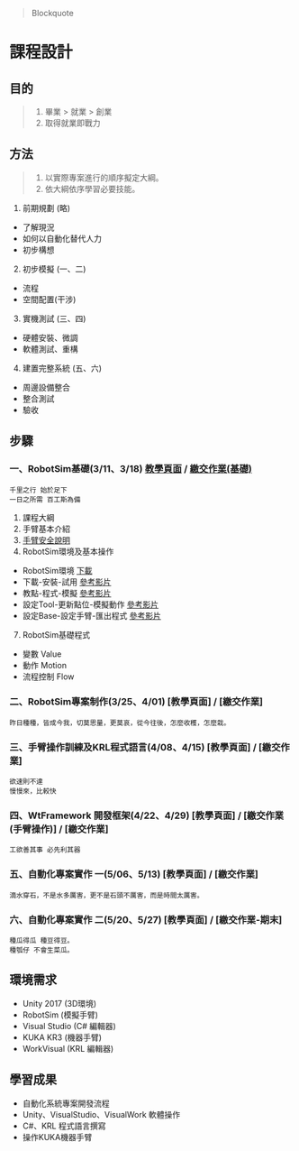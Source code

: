 > Blockquote

# 課程設計
## 目的
> 1. 畢業 > 就業 > 創業
> 2. 取得就業即戰力

## 方法
> 1. 以實際專案進行的順序擬定大綱。
> 2. 依大綱依序學習必要技能。

1. 前期規劃 (略)
  - 了解現況
  - 如何以自動化替代人力
  - 初步構想
2. 初步模擬 (一、二)
  - 流程
  - 空間配置(干涉)
3. 實機測試 (三、四)
  - 硬體安裝、微調
  - 軟體測試、重構
4. 建置完整系統 (五、六)
  - 周邊設備整合
  - 整合測試
  - 驗收
 
## 步驟
### 一、RobotSim基礎(3/11、3/18) [教學頁面](./1RobotSimBasic.html) / [繳交作業(基礎)](https://drive.google.com/drive/folders/1FMey_NlWkC3YxeOpwVbmjqgbFMcu3iXU?fbclid=IwAR172PehbkoKq6Lboyup1Wp-YAIbEKpJTQUJWJMZ9zZYzy_iTaDapXleThA)
```
千里之行 始於足下
一日之所需 百工斯為備
```
1. 課程大綱
2. 手臂基本介紹
3. [手臂安全說明](http://kai1203.github.io/usc2020-RobotSim/zh-tw/%E6%A9%9F%E6%A2%B0%E6%89%8B%E8%87%82%E5%AE%89%E5%85%A8%E6%AA%A2%E6%9F%A5%E8%A1%A82019_07_10.html)
4. RobotSim環境及基本操作
  - RobotSim環境 [下載](http://www.wtech.com.tw/public/download/robotsim/RobotSim_0_1_7346.unitypackage)
  - 下載-安裝-試用 [參考影片](https://youtu.be/KpkbhDKJbnQ)
  - 教點-程式-模擬 [參考影片](https://youtu.be/8uOQ80cGFXE)
  - 設定Tool-更新點位-模擬動作 [參考影片](https://youtu.be/P47AQcqmRrg)
  - 設定Base-設定手臂-匯出程式 [參考影片](https://youtu.be/UuUzfkyk_WM)
7. RobotSim基礎程式
  - 變數 Value
  - 動作 Motion
  - 流程控制 Flow

### 二、RobotSim專案制作(3/25、4/01) [教學頁面] / [繳交作業]
```
昨日種種，皆成今我，切莫思量，更莫哀，從今往後，怎麼收穫，怎麼栽。
```

### 三、手臂操作訓練及KRL程式語言(4/08、4/15) [教學頁面] / [繳交作業]
```
欲速則不達
慢慢來，比較快
```

### 四、WtFramework 開發框架(4/22、4/29) [教學頁面] / [繳交作業(手臂操作)] / [繳交作業]
```
工欲善其事 必先利其器
```

### 五、自動化專案實作 一(5/06、5/13) [教學頁面] / [繳交作業]
```
滴水穿石，不是水多厲害，更不是石頭不厲害，而是時間太厲害。
```


### 六、自動化專案實作 二(5/20、5/27) [教學頁面] / [繳交作業-期末]
```
種瓜得瓜 種豆得豆。
種瓠仔 不會生菜瓜。
```

## 環境需求
- Unity 2017 (3D環境) 
- RobotSim (模擬手臂)
- Visual Studio (C# 編輯器)
- KUKA KR3 (機器手臂)
- WorkVisual (KRL 編輯器)

## 學習成果
- 自動化系統專案開發流程
- Unity、VisualStudio、VisualWork 軟體操作
- C#、KRL 程式語言撰寫
- 操作KUKA機器手臂

<!--stackedit_data:
eyJoaXN0b3J5IjpbLTE3NTk2Njk5OSwxOTQ5ODk1MzM0LC0xMT
c2MjYzNTg0LC02Njk4MzU3NTYsNTc0MTgwMjU5LDgyNjU5NjU3
MywtMTU1ODk3MDY0MV19
-->